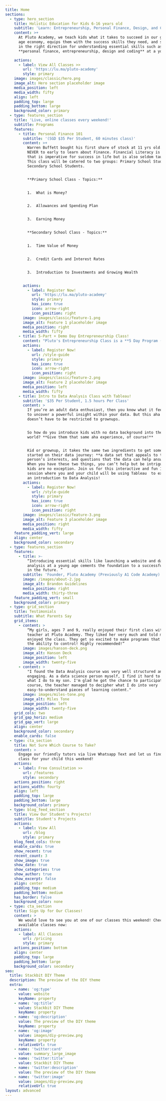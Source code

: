```yaml
---
title: Home
sections:
  - type: hero_section
    title: Holistic Education for Kids 6-16 years old
    subtitle: 'Learn: Entrepreneurship, Personal Finance, Design, and Code'
    content: >+
      At Pluto Academy, we teach kids what it takes to succeed in our global new
      age economy, equips them with the success skills they need, and sets them
      in the right direction for understanding essential skills such as
      **personal finance, entrepreneurship, design and coding** at a young age.

    actions:
      - label: View All Classes >>
        url: 'https://lu.ma/pluto-academy'
        style: primary
    image: images/classic/hero.png
    image_alt: Hero section placeholder image
    media_position: left
    media_width: fifty
    align: left
    padding_top: large
    padding_bottom: large
    background_color: primary
  - type: features_section
    title: 'Live, online classes every weekend!'
    subtitle: Programs
    features:
      - title: Personal Finance 101
        subtitle: '(SGD $35 Per Student, 60 minutes class)'
        content: >+
          Warren Buffett bought his first share of stock at 11 yrs old.  It is
          NEVER to early to learn about Finance. Financial Literacy is a skill
          that is imperative for success in life but is also seldom taught. 
          This class will be catered to two groups: Primary School Students and
          Secondary School Students.


          **Primary School Class - Topics:**


          1.  What is Money?


          2.  Allowances and Spending Plan


          3.  Earning Money


          **Secondary School Class - Topics:**


          1.  Time Value of Money


          2.  Credit Cards and Interest Rates


          3.  Introduction to Investments and Growing Wealth


        actions:
          - label: Register Now!
            url: 'https://lu.ma/pluto-academy'
            style: primary
            has_icon: true
            icon: arrow-right
            icon_position: right
        image: images/classic/feature-1.png
        image_alt: Feature 1 placeholder image
        media_position: right
        media_width: fifty
      - title: 5-Part + Demo Day Entrepreneurship Class!
        content: "Pluto's Entrepreneurship Class is a **5 Day Program (1.5 hour each + team projects + presentation day!)** is an interactive curriculum training program that not only teaches kids about entrepreneurship, but sets children up to become successful entrepreneurs and **allows parents to get involved in the process every step of the way**... oh and did we mention it's fun?!\n\n**In this class, students will achieve:**\n\n*   Business Ideation and Strategy\r\n\n*   Project Management and Timeline Planning\r\n\n*   Pitch Deck Creation & Pitching\r\n\n*   Launch a Mobile-Responsive Website and Create Social Media Marketing Materials\n"
        actions:
          - label: Register Now!
            url: /style-guide
            style: primary
            has_icon: true
            icon: arrow-right
            icon_position: right
        image: images/classic/feature-2.png
        image_alt: Feature 2 placeholder image
        media_position: left
        media_width: fifty
      - title: Intro to Data Analysis Class with Tableau!
        subtitle: '$35 Per Student, 1.5 hours Per Class'
        content: >
          If you’re an adult data enthusiast, then you know what it feels like
          to uncover a powerful insight within your data. But this aha moment
          doesn’t have to be restricted to grownups.


          So how do you introduce kids with no data background into the data
          world? **Give them that same aha experience, of course!**


          Kid or grownup, it takes the same two ingredients to get someone
          started on their data journey: **a data set that appeals to the
          person’s interests, and questions that the data can help answer.**
          When you have these two things, you can’t help but be intrigued! And
          kids are no exception. Join us for this interactive and fun 1.5 hour
          session where you and your child will be using Tableau  to experience
          an introduction to Data Analysis!
        actions:
          - label: Register Now!
            url: /style-guide
            style: primary
            has_icon: true
            icon: arrow-right
            icon_position: right
        image: images/classic/feature-3.png
        image_alt: Feature 3 placeholder image
        media_position: right
        media_width: fifty
    feature_padding_vert: large
    align: center
    background_color: secondary
  - type: features_section
    features:
      - title: >-
          “Introducing essential skills like launching a website and data
          analysis at a young age cements the foundation to a successful career
          in the future. ”
        subtitle: 'Founder, Pluto Academy (Previously A1 Code Academy)'
        image: /images/about-2.jpg
        image_alt: Brandon Guidelines
        media_position: right
        media_width: thirty-three
    feature_padding_vert: small
    background_color: primary
  - type: grid_section
    title: Testimonials
    subtitle: What Parents Say
    grid_items:
      - content: >
          “My girls, ages 7 and 9, really enjoyed their first class with their
          teacher at Pluto Academy. They liked her very much and told me they
          enjoyed the class. They get so excited to make programs that they have
          the ability to control! Highly recommended!”
        image: images/hanson-deck.png
        image_alt: Hanson Deck
        image_position: left
        image_width: twenty-five
      - content: >
          "I found the Data Analysis course was very well structured and
          engaging. As a data science person myself, I find it hard to explain
          what I do to my son. I'm glad he got the chance to participate in this
          course, the teacher managed to decipher what I do into very
          easy-to-understand pieces of learning content."
        image: images/miles-tone.png
        image_alt: Miles Tone
        image_position: left
        image_width: twenty-five
    grid_cols: two
    grid_gap_horiz: medium
    grid_gap_vert: large
    align: center
    background_color: secondary
    enable_cards: false
  - type: cta_section
    title: Not Sure Which Course to Take?
    content: >
      Engage our friendly tutors via live Whatsapp Text and let us find the best
      class for your child this weekend!
    actions:
      - label: Free Consultation >>
        url: /features
        style: secondary
    actions_position: right
    actions_width: fourty
    align: left
    padding_top: large
    padding_bottom: large
    background_color: primary
  - type: blog_feed_section
    title: View Our Student's Projects!
    subtitle: Student's Projects
    actions:
      - label: View All
        url: /blog
        style: primary
    blog_feed_cols: three
    enable_cards: true
    show_recent: true
    recent_count: 3
    show_image: true
    show_date: true
    show_categories: true
    show_author: true
    show_excerpt: false
    align: center
    padding_top: medium
    padding_bottom: medium
    has_border: false
    background_color: none
  - type: cta_section
    title: Sign Up for Our Classes!
    content: >
      We would love to see you at one of our classes this weekend! Check out our
      available classes now:
    actions:
      - label: All Classes
        url: /pricing
        style: primary
    actions_position: bottom
    align: center
    padding_top: large
    padding_bottom: large
    background_color: secondary
seo:
  title: Stackbit DIY Theme
  description: The preview of the DIY theme
  extra:
    - name: 'og:type'
      value: website
      keyName: property
    - name: 'og:title'
      value: Stackbit DIY Theme
      keyName: property
    - name: 'og:description'
      value: The preview of the DIY theme
      keyName: property
    - name: 'og:image'
      value: images/diy-preview.png
      keyName: property
      relativeUrl: true
    - name: 'twitter:card'
      value: summary_large_image
    - name: 'twitter:title'
      value: Stackbit DIY Theme
    - name: 'twitter:description'
      value: The preview of the DIY theme
    - name: 'twitter:image'
      value: images/diy-preview.png
      relativeUrl: true
layout: advanced
---
```

